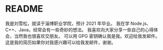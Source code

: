 # README
我是刘雪松，就读于淄博职业学院，预计 2021 年毕业。 我在学 Node.js、C++、Java，经常会有一些奇妙的想法。 我喜欢向大家分享一些自己的心得体会，当然我也很喜欢交朋友。 可以用 GPG 密钥确认我是我。欢迎给我发邮件。 这是我的简历如果你对我感兴趣可以给我发邮件，谢谢。
